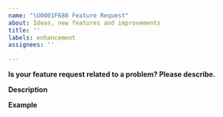 ```yaml
---
name: "\U0001F680 Feature Request"
about: Ideas, new features and improvements
title: ''
labels: enhancement
assignees: ''

---
```


**Is your feature request related to a problem? Please describe.**
<!-- A clear and concise description of what the problem is. Ex. I'm always frustrated when [...]  -->

**Description**  
<!-- A clear and concise description of the new feature. -->

**Example**  
<!-- A simple example of the new feature in action (include PHP code etc.)
     If the new feature changes an existing feature, include a simple before/after comparison. -->
